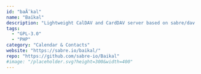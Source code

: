 ```yaml
---
id: "baÃ¯kal"
name: "Baïkal"
description: "Lightweight CalDAV and CardDAV server based on sabre/dav."
tags:
  - "GPL-3.0"
  - "PHP"
category: "Calendar & Contacts"
website: "https://sabre.io/baikal/"
repo: "https://github.com/sabre-io/Baikal"
#image: "/placeholder.svg?height=300&width=400"
---
```


